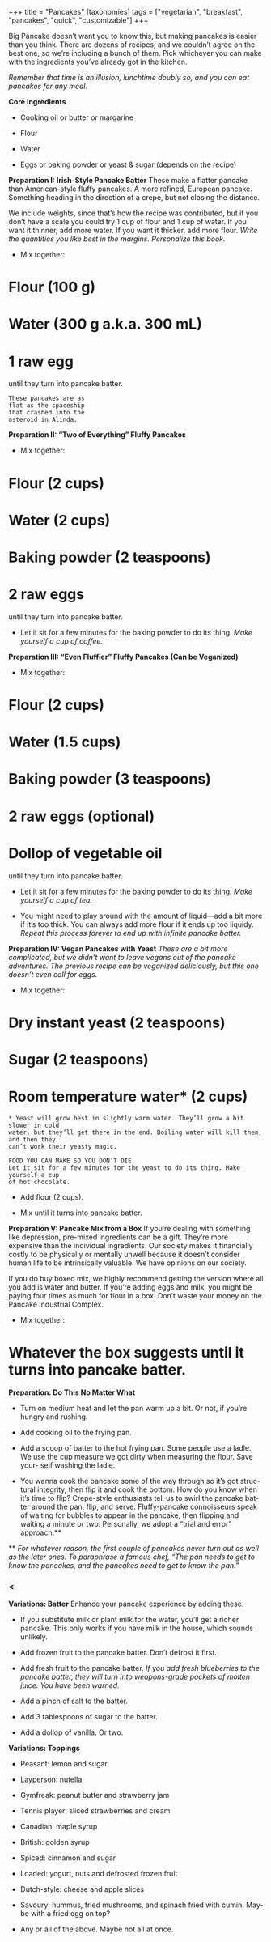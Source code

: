 +++
title = "Pancakes"
[taxonomies]
tags = ["vegetarian", "breakfast", "pancakes", "quick", "customizable"]
+++

Big Pancake doesn’t want you to know this, but making pancakes is easier
than you think. There are dozens of recipes, and we couldn’t agree on the
best one, so we’re including a bunch of them. Pick whichever you can make
with the ingredients you’ve already got in the kitchen.

_Remember that time is an illusion, lunchtime doubly so, and you can eat pancakes for
any meal_.

**Core Ingredients**

- Cooking oil or butter or margarine

- Flour

- Water

- Eggs or baking powder or yeast & sugar (depends on the recipe)

**Preparation I: Irish-Style Pancake Batter**
These make a flatter pancake than American-style
fluffy pancakes. A more refined, European pancake.
Something heading in the direction of a crepe, but not
closing the distance.

We include weights, since that’s how the recipe was contributed, but if you
don’t have a scale you could try 1 cup of flour and 1 cup of water. If you want
it thinner, add more water. If you want it thicker, add more flour. _Write the
quantities you like best in the margins. Personalize this book._

- Mix together:

# Flour (100 g)

# Water (300 g a.k.a. 300 mL)

# 1 raw egg

until they turn into pancake batter.

```
These pancakes are as
flat as the spaceship
that crashed into the
asteroid in Alinda.
```

**Preparation II: “Two of Everything” Fluffy Pancakes**

- Mix together:

# Flour (2 cups)

# Water (2 cups)

# Baking powder (2 teaspoons)

# 2 raw eggs

until they turn into pancake batter.

- Let it sit for a few minutes for the baking powder to do its thing. _Make
  yourself a cup of coffee._

**Preparation III: “Even Fluffier” Fluffy Pancakes (Can be Veganized)**

- Mix together:

# Flour (2 cups)

# Water (1.5 cups)

# Baking powder (3 teaspoons)

# 2 raw eggs (optional)

# Dollop of vegetable oil

until they turn into pancake batter.

- Let it sit for a few minutes for the baking powder to do its thing. _Make
  yourself a cup of tea._

- You might need to play around with the amount of liquid—add a bit
  more if it’s too thick. You can always add more flour if it ends up too
  liquidy. _Repeat this process forever to end up with infinite pancake batter._

**Preparation IV: Vegan Pancakes with Yeast**
_These are a bit more complicated, but we didn’t want to leave vegans out of the
pancake adventures. The previous recipe can be veganized deliciously, but this one
doesn’t even call for eggs._

- Mix together:

# Dry instant yeast (2 teaspoons)

# Sugar (2 teaspoons)

# Room temperature water\* (2 cups)

```
* Yeast will grow best in slightly warm water. They’ll grow a bit slower in cold
water, but they’ll get there in the end. Boiling water will kill them, and then they
can’t work their yeasty magic.
```

```
FOOD YOU CAN MAKE SO YOU DON’T DIE
Let it sit for a few minutes for the yeast to do its thing. Make yourself a cup
of hot chocolate.
```

- Add flour (2 cups).

- Mix until it turns into pancake batter.

**Preparation V: Pancake Mix from a Box**
If you’re dealing with something like depression, pre-mixed ingredients can be a
gift. They’re more expensive than the individual ingredients. Our society makes it
financially costly to be physically or mentally unwell because it doesn’t consider
human life to be intrinsically valuable. We have opinions on our society.

If you do buy boxed mix, we highly recommend getting the version where
all you add is water and butter. If you’re adding eggs and milk, you might be
paying four times as much for flour in a box. Don’t waste your money on the
Pancake Industrial Complex.

- Mix together:

# Whatever the box suggests until it turns into pancake batter.

**Preparation: Do This No Matter What**

- Turn on medium heat and let the pan warm up a bit. Or not, if you’re
  hungry and rushing.

- Add cooking oil to the frying pan.

- Add a scoop of batter to the hot frying pan. Some people use a ladle. We
  use the cup measure we got dirty when measuring the flour. Save your-
  self washing the ladle.

- You wanna cook the pancake some of the way through so it’s got struc-
  tural integrity, then flip it and cook the bottom. How do you know when
  it’s time to flip? Crepe-style enthusiasts tell us to swirl the pancake bat-
  ter around the pan, flip, and serve. Fluffy-pancake connoisseurs speak of
  waiting for bubbles to appear in the pancake, then flipping and waiting a
  minute or two. Personally, we adopt a “trial and error” approach.\*\*

\*\* _For whatever reason, the first couple of pancakes never turn out as well as the
later ones. To paraphrase a famous chef, “The pan needs to get to know the pancakes,
and the pancakes need to get to know the pan.”_

### <

**Variations: Batter**
Enhance your pancake experience by adding these.

- If you substitute milk or plant milk for the water, you’ll get a richer
  pancake. This only works if you have milk in the house, which sounds
  unlikely.

- Add frozen fruit to the pancake batter. Don’t defrost it first.

- Add fresh fruit to the pancake batter. _If you add fresh blueberries to the
  pancake batter, they will turn into weapons-grade pockets of molten juice. You
  have been warned._

- Add a pinch of salt to the batter.

- Add 3 tablespoons of sugar to the batter.

- Add a dollop of vanilla. Or two.

**Variations: Toppings**

- Peasant: lemon and sugar

- Layperson: nutella

- Gymfreak: peanut butter and strawberry jam

- Tennis player: sliced strawberries and cream

- Canadian: maple syrup

- British: golden syrup

- Spiced: cinnamon and sugar

- Loaded: yogurt, nuts and defrosted frozen fruit

- Dutch-style: cheese and apple slices

- Savoury: hummus, fried mushrooms, and spinach fried with cumin. May-
  be with a fried egg on top?

- Any or all of the above. Maybe not all at once.
